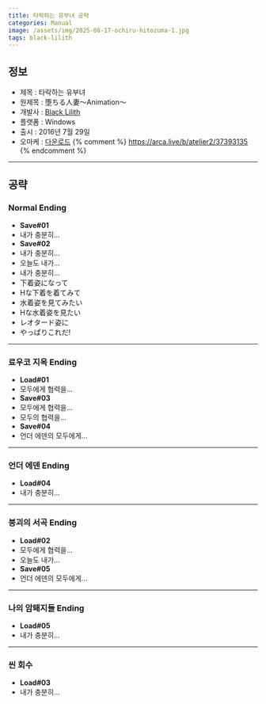 ```yaml
---
title: 타락하는 유부녀 공략
categories: Manual
image: /assets/img/2025-08-17-ochiru-hitozuma-1.jpg
tags: black-lilith
---
```


## 정보

* 제목 : 타락하는 유부녀
* 원제목 : 堕ちる人妻～Animation～
* 개발사 : [Black Lilith](/tags/black-lilith)
* 플랫폼 : Windows
* 출시 : 2016년 7월 29일
* 오마케 : [다운로드](/assets/omake/ochiru-hitozuma.zip)
{% comment %}
https://arca.live/b/atelier2/37393135
{% endcomment %}

---

## 공략

### Normal Ending

* **Save#01**
* 내가 충분히...
* **Save#02**
* 내가 충분히...
* 오늘도 내가...
* 내가 충분히...
* 下着姿になって
* Hな下着を着てみて
* 水着姿を見てみたい
* Hな水着姿を見たい
* レオタード姿に
* やっぱりこれだ!

---

### 료우코 지옥 Ending

* **Load#01**
* 모두에게 협력을...
* **Save#03**
* 모두에게 협력을...
* 모두의 협력을...
* **Save#04**
* 언더 에덴의 모두에게...

---

### 언더 에덴 Ending

* **Load#04**
* 내가 충분히...

---

### 붕괴의 서곡 Ending

* **Load#02**
* 모두에게 협력을...
* 오늘도 내가...
* **Save#05**
* 언더 에덴의 모두에게...

---

### 나의 암퇘지들 Ending

* **Load#05**
* 내가 충분히...

---

### 씬 회수

* **Load#03**
* 내가 충분히...
